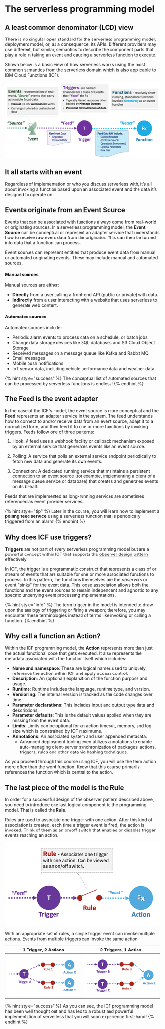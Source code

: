 <!--
#
# Licensed to the Apache Software Foundation (ASF) under one or more
# contributor license agreements.  See the NOTICE file distributed with
# this work for additional information regarding copyright ownership.
# The ASF licenses this file to You under the Apache License, Version 2.0
# (the "License"); you may not use this file except in compliance with
# the License.  You may obtain a copy of the License at
#
#     http://www.apache.org/licenses/LICENSE-2.0
#
# Unless required by applicable law or agreed to in writing, software
# distributed under the License is distributed on an "AS IS" BASIS,
# WITHOUT WARRANTIES OR CONDITIONS OF ANY KIND, either express or implied.
# See the License for the specific language governing permissions and
# limitations under the License.
#
-->

# The serverless programming model

## A least common denominator (LCD) view

There is no singular open standard for the serverless programming model,  deployment model, or, as a consequence, its APIs. Different providers may use different, but similar, semantics to describe the component parts that play a role in taking an event and causing a serverless function to execute.

Shown below is a basic view of how serverless works using the most common semantics from the serverless domain which is also applicable to IBM Cloud Functions (ICF).

![Least Common Denominator (LCD) - Programming Model](images/101-ex0-serverless-lcd-model.png)

## It all starts with an event

Regardless of implementation or who you discuss serverless with, it’s all about invoking a function based upon an associated event and the data it’s designed to operate on.

## Events originate from an Event Source

Events that can be associated with functions always come from real-world or originating sources. In a serverless programming model, the **Event Source** can be conceptual or represent an adapter service that understands how to receive raw event data from the originator. This can then be turned into data that a function can process.

Event sources can represent entities that produce event data from manual or automated originating events. These may include manual and automated sources.

#### Manual sources

Manual sources are either:

- **Directly** from a user calling a front-end API (public or private) with data.
- **Indirectly** from a user interacting with a website that uses serverless to generate web content.


#### Automated sources

Automated sources include:

- Periodic alarm events to process data on a schedule, or batch jobs
- Change data storage devices like SQL databases and S3 Cloud Object Storage
- Received messages on a message queue like Kafka and Rabbit MQ
- Email messages
- Mobile push notifications
- IoT sensor data, including vehicle performance data and weather data

{% hint style="success" %}
The conceptual list of automated sources that can be processed by serverless functions is endless!
{% endhint %}

## The Feed is the event adapter

In the case of the ICF's model, the event source is more conceptual and the **Feed** represents an adapter service in the system. The feed understands how to connect to and/or receive data from an event source, adapt it to a normalized form, and then feed it to one or more functions by invoking triggers. Feeds follow one of three patterns:

1. Hook: A feed uses a webhook facility or callback mechanism exposed by an external service that generates events like an event source.

1. Polling: A service that polls an external service endpoint periodically to fetch new data and generate its own events.

1. Connection: A dedicated running service that maintains a persistent connection to an event source (for example, implementing a client of a message queue service or database) that creates and generates events on its behalf.

Feeds that are implemented as long-running services are sometimes referenced as event provider services.

{% hint style="tip" %}
Later in the course, you will learn how to implement a **polling feed service** using a serverless function that is periodically triggered from an  alarm!
{% endhint %}

## Why does ICF use triggers?

**Triggers** are not part of every serverless programming model but are a powerful concept within ICF that supports the [observer design pattern](https://en.wikipedia.org/wiki/Observer_pattern) effectively.

In ICF, the trigger is a programmatic construct that represents a class of or stream of events that are suitable for one or more associated functions to process. In this pattern, the functions themselves are the _observers_ or event "sinks" for the event data. This loose association allows both the functions and the event sources to remain independent and agnostic to any specific underlying event processing implementations.

{% hint style="info" %}
The term trigger in the model is intended to draw upon the analogy of triggering or firing a weapon; therefore, you may encounter these terminologies instead of terms like invoking or calling a function.
{% endhint %}

## Why call a function an Action?

Within the ICF programming model, the **Action** represents more than just the actual functional code that gets executed. It also represents the metadata associated with the function itself which includes:

- **Name and namespace**: These are logical names used to uniquely reference the action within ICF and apply access control.
- **Description**: An (optional) explanation of the function purpose and usage.
- **Runtime**: Runtime includes the language, runtime type, and version.
- **Versioning**: The internal version is tracked as the code changes over time.
- **Parameter declarations**: This includes input and output type data and descriptions.
- **Parameter defaults**: This is the default values applied when they are missing from the event data.
- **Limits**: Limits can be optional for an action timeout, memory, and log size which is constrained by ICF maximums.
- **Annotations**: An associated system and user appended metadata.
    - Advanced deployment tooling even utilizes annotations to enable auto-managing client-server synchronization of packages, actions, triggers, rules and other data via hashing techniques.

As you proceed through this course using ICF, you will use the term action more often than the word function. Know that this course primarily references the function which is central to the action.

## The last piece of the model is the Rule

In order for a successful design of the observer pattern described above, you need to introduce one last logical component to the programming model. That is called the **Rule**.

Rules are used to associate one trigger with one action. After this kind of association is created, each time a trigger event is fired, the action is invoked. Think of them as an on/off switch that enables or disables trigger events reaching an action.

![Trigger-Rule-Action Relationship](images/101-ex0-serverless-trigger-rule-action.png)

With an appropriate set of rules, a single trigger event can invoke multiple actions. Events from multiple triggers can invoke the same action.

| 1 Trigger, 2 Actions | 2 Triggers, 1 Action |
:-------------------------:|:-------------------------:
| ![1 Trigger, 2 Actions](images/101-ex0-serverless-1-trigger-2-action.png) | ![2 Triggers, 1 Action](images/101-ex0-serverless-2-trigger-1-action.png)|

{% hint style="success" %}
As you can see, the ICF programming model has been well thought out and has led to a robust and powerful implementation of serverless that you will soon experience first-hand!
{% endhint %}
